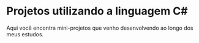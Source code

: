 # Projetos utilizando a linguagem C#
Aqui você encontra mini-projetos que venho desenvolvendo ao longo dos meus estudos.
